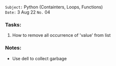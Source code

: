 `Subject:` Python (Containters,
		 Loops,
		 Functions)
<br /> `Date:` 3 Aug 22 `No.` 04

### Tasks:
1. How to remove all occurrence of 'value' from list

### Notes:
* Use dell <variable-name> to collect garbage
